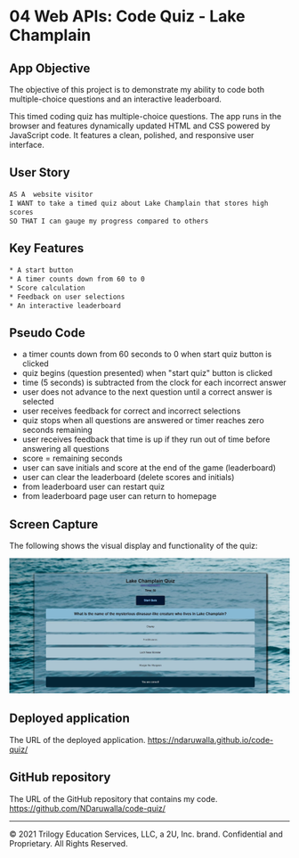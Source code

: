 # 04 Web APIs: Code Quiz - Lake Champlain

## App Objective

The objective of this project is to demonstrate my ability to code both multiple-choice questions and an interactive leaderboard. 

This timed coding quiz has multiple-choice questions. The app runs in the browser and features dynamically updated HTML and CSS powered by JavaScript code. It features a clean, polished, and responsive user interface. 

## User Story

```
AS A  website visitor
I WANT to take a timed quiz about Lake Champlain that stores high scores
SO THAT I can gauge my progress compared to others
```

## Key Features

```
* A start button
* A timer counts down from 60 to 0
* Score calculation
* Feedback on user selections
* An interactive leaderboard

```
## Pseudo Code

* a timer counts down from 60 seconds to 0 when start quiz button is clicked
* quiz begins (question presented) when "start quiz" button is clicked
* time (5 seconds) is subtracted from the clock for each incorrect answer
* user does not advance to the next question until a correct answer is selected
* user receives feedback for correct and incorrect selections
* quiz stops when all questions are answered or timer reaches zero seconds remaining
* user receives feedback that time is up if they run out of time before answering all questions
* score = remaining seconds 
* user can save initials and score at the end of the game (leaderboard)
* user can clear the leaderboard (delete scores and initials)
* from leaderboard user can restart quiz
* from leaderboard page user can return to homepage


## Screen Capture

The following shows the visual display and functionality of the quiz:

![A user clicks through an interactive quiz about Lake Champlain and receives feedback before entering initials on the leaderboard](assets/images/quiz.jpg)


## Deployed application

The URL of the deployed application.
https://ndaruwalla.github.io/code-quiz/

## GitHub repository

The URL of the GitHub repository that contains my code.
https://github.com/NDaruwalla/code-quiz/


---

© 2021 Trilogy Education Services, LLC, a 2U, Inc. brand. Confidential and Proprietary. All Rights Reserved.
